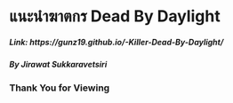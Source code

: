 <h1>แนะนำฆาตกร Dead By Daylight</h1>
<h3ตัวละครเล่นยากแต่ถ้าชำนาญแล้วโอกาศชนะสูง</h3>
<h5>Link: https://gunz19.github.io/-Killer-Dead-By-Daylight/</h5>
<h5>By Jirawat Sukkaravetsiri</h5>
<h3>Thank You for Viewing</h3>
